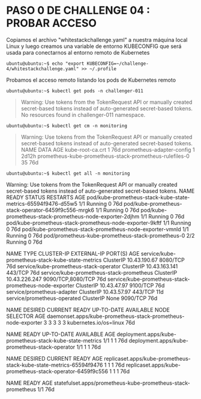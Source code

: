 # PASO 0 DE CHALLENGE 04 : PROBAR ACCESO

Copiamos el archivo "whitestackchallenge.yaml" a nuestra máquina local Linux y luego creamos una variable de entorno KUBECONFIG que será usada para conectarnos al entorno remoto de Kubernetes

```
ubuntu@ubuntu:~$ echo "export KUBECONFIG=~/challenge-4/whitestackchallenge.yaml" >> ~/.profile
```

Probamos el acceso remoto listando los pods de Kubernetes remoto

```
ubuntu@ubuntu:~$ kubectl get pods -n challenger-011
```
> Warning: Use tokens from the TokenRequest API or manually created secret-based tokens instead of auto-generated secret-based tokens.
> No resources found in challenger-011 namespace.


```
ubuntu@ubuntu:~$ kubectl get cm -n monitoring
```
>Warning: Use tokens from the TokenRequest API or manually created secret-based tokens instead of auto-generated secret-based tokens.
>NAME                                                      DATA   AGE
>kube-root-ca.crt                                          1      76d
>prometheus-adapter-config                                 1      2d12h
>prometheus-kube-prometheus-stack-prometheus-rulefiles-0   35     76d

```
ubuntu@ubuntu:~$ kubectl get all -n monitoring
```
Warning: Use tokens from the TokenRequest API or manually created secret-based tokens instead of auto-generated secret-based tokens.
NAME                                                            READY   STATUS    RESTARTS   AGE
pod/kube-prometheus-stack-kube-state-metrics-65594f9476-d55w5   1/1     Running   0          76d
pod/kube-prometheus-stack-operator-6459f9c556-mrgk6             1/1     Running   0          76d
pod/kube-prometheus-stack-prometheus-node-exporter-2djhm        1/1     Running   0          76d
pod/kube-prometheus-stack-prometheus-node-exporter-9kftf        1/1     Running   0          76d
pod/kube-prometheus-stack-prometheus-node-exporter-vmnld        1/1     Running   0          76d
pod/prometheus-kube-prometheus-stack-prometheus-0               2/2     Running   0          76d

NAME                                                     TYPE        CLUSTER-IP      EXTERNAL-IP   PORT(S)             AGE
service/kube-prometheus-stack-kube-state-metrics         ClusterIP   10.43.190.67    <none>        8080/TCP            76d
service/kube-prometheus-stack-operator                   ClusterIP   10.43.163.141   <none>        443/TCP             76d
service/kube-prometheus-stack-prometheus                 ClusterIP   10.43.226.247   <none>        9090/TCP,8080/TCP   76d
service/kube-prometheus-stack-prometheus-node-exporter   ClusterIP   10.43.47.97     <none>        9100/TCP            76d
service/prometheus-adapter                               ClusterIP   10.43.57.97     <none>        443/TCP             11d
service/prometheus-operated                              ClusterIP   None            <none>        9090/TCP            76d

NAME                                                            DESIRED   CURRENT   READY   UP-TO-DATE   AVAILABLE   NODE SELECTOR            AGE
daemonset.apps/kube-prometheus-stack-prometheus-node-exporter   3         3         3       3            3           kubernetes.io/os=linux   76d

NAME                                                       READY   UP-TO-DATE   AVAILABLE   AGE
deployment.apps/kube-prometheus-stack-kube-state-metrics   1/1     1            1           76d
deployment.apps/kube-prometheus-stack-operator             1/1     1            1           76d

NAME                                                                  DESIRED   CURRENT   READY   AGE
replicaset.apps/kube-prometheus-stack-kube-state-metrics-65594f9476   1         1         1       76d
replicaset.apps/kube-prometheus-stack-operator-6459f9c556             1         1         1       76d

NAME                                                           READY   AGE
statefulset.apps/prometheus-kube-prometheus-stack-prometheus   1/1     76d
```
